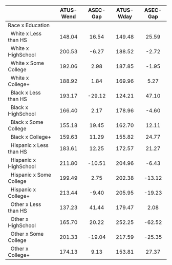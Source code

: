 
|                      |    ATUS-Wend |     ASEC-Gap |    ATUS-Wday |     ASEC-Gap |
| -------------------- | :----------: | :----------: | :----------: | :----------: |
| Race x Education     |              |              |              |              |
| &nbsp;&nbsp;White x Less than HS |       148.04 |        16.54 |       149.48 |        25.59 |
| &nbsp;&nbsp;White x HighSchool |       200.53 |        -6.27 |       188.52 |        -2.72 |
| &nbsp;&nbsp;White x Some College |       192.06 |         2.98 |       187.85 |        -1.95 |
| &nbsp;&nbsp;White x College+ |       188.92 |         1.84 |       169.96 |         5.27 |
| &nbsp;&nbsp;Black x Less than HS |       193.17 |       -29.12 |       124.21 |        47.10 |
| &nbsp;&nbsp;Black x HighSchool |       166.40 |         2.17 |       178.96 |        -4.60 |
| &nbsp;&nbsp;Black x Some College |       155.18 |        19.45 |       162.70 |        12.11 |
| &nbsp;&nbsp;Black x College+ |       159.63 |        11.29 |       155.82 |        24.77 |
| &nbsp;&nbsp;Hispanic x Less than HS |       183.61 |        12.25 |       172.57 |        21.27 |
| &nbsp;&nbsp;Hispanic x HighSchool |       211.80 |       -10.51 |       204.96 |        -6.43 |
| &nbsp;&nbsp;Hispanic x Some College |       199.49 |         2.75 |       202.38 |       -13.12 |
| &nbsp;&nbsp;Hispanic x College+ |       213.44 |        -9.40 |       205.95 |       -19.23 |
| &nbsp;&nbsp;Other x Less than HS |       137.23 |        41.44 |       179.47 |         2.08 |
| &nbsp;&nbsp;Other x HighSchool |       165.70 |        20.22 |       252.25 |       -62.52 |
| &nbsp;&nbsp;Other x Some College |       201.33 |       -19.04 |       217.59 |       -25.35 |
| &nbsp;&nbsp;Other x College+ |       174.13 |         9.13 |       153.81 |        27.37 |

